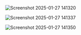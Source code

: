 ![Screenshot 2025-01-27 141320](https://github.com/user-attachments/assets/ed122e2c-afe1-45c5-b818-3342d685f08f)

![Screenshot 2025-01-27 141337](https://github.com/user-attachments/assets/dc7e4a1b-6a58-48c0-979f-cc0c06623c75)

![Screenshot 2025-01-27 141350](https://github.com/user-attachments/assets/5b3e804d-f730-4ce1-90f2-f00a54274f5e)
